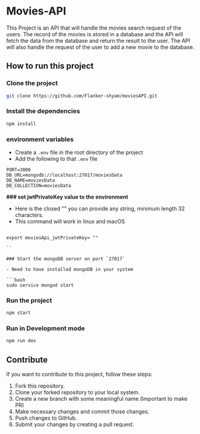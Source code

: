 # Movies-API

This Project is an API that will handle the movies search request of the users.
The record of the movies is stored in a database and the API will fetch the data from the database and return the result to the user. The API will also handle the request of the user to add a new movie to the database.

## How to run this project

### Clone the project

```bash
git clone https://github.com/Flanker-shyam/moviesAPI.git
```

### Install the dependencies

```bash
npm install
```

### environment variables

- Create a `.env` file in the root directory of the project
- Add the following to that `.env` file

```
PORT=3000
DB_URL=mongodb://localhost:27017/moviesData
DB_NAME=moviesData
DB_COLLECTION=moviesData
```
**### set jwtPrivateKey value to the environment**

- Here is the closed "" you can provide any string, minimum length 32 characters. 
- This command will work in linux and macOS

```

export moviesApi_jwtPrivateKey= "" 

``

### Start the mongoDB server on port `27017`

- Need to have installed mongoDB in your system

```bash
sudo service mongod start
```

### Run the project

```bash
npm start
```

### Run in Development mode

```bash
npm run dev
```

## Contribute

If you want to contribute to this project, follow these steps:

1. Fork this repository.
2. Clone your forked repository to your local system.
3. Create a new branch with some meaningful name.(Important to make PR)
4. Make necessary changes and commit those changes.
5. Push changes to GitHub.
6. Submit your changes by creating a pull request.
